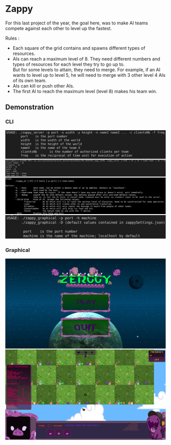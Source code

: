 # Zappy

For this last project of the year, the goal here, was to make AI teams compete against each other to level up the fastest.

Rules :

- Each square of the grid contains and spawns different types of resources.<br/>
- AIs can reach a maximum level of 8. They need different numbers and types of resources for each level they try to go up to.<br/>
But for some levels to attain, they need to merge. For example, if an AI wants to level up to level 5, he will need to merge with 3 other level 4 AIs of its own team.
- AIs can kill or push other AIs.<br/>
- The first AI to reach the maximum level (level 8) makes his team win.

## Demonstration

### CLI

<img src="https://github.com/kevinpruvost/kevinpruvost_epitech/blob/master/SecondYear/PSU_2019/PSU_zappy_2019/screenshots/cli_1.png"/>

<img src="https://github.com/kevinpruvost/kevinpruvost_epitech/blob/master/SecondYear/PSU_2019/PSU_zappy_2019/screenshots/cli_2.png"/>

<img src="https://github.com/kevinpruvost/kevinpruvost_epitech/blob/master/SecondYear/PSU_2019/PSU_zappy_2019/screenshots/cli_3.png"/>

<img src="https://github.com/kevinpruvost/kevinpruvost_epitech/blob/master/SecondYear/PSU_2019/PSU_zappy_2019/screenshots/cli_4.png"/>

### Graphical

<img src="https://github.com/kevinpruvost/kevinpruvost_epitech/blob/master/SecondYear/PSU_2019/PSU_zappy_2019/screenshots/graph_1.png"/>

<img src="https://github.com/kevinpruvost/kevinpruvost_epitech/blob/master/SecondYear/PSU_2019/PSU_zappy_2019/screenshots/graph_2.png"/>
